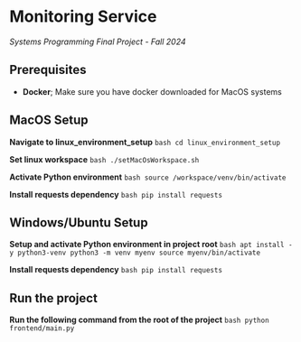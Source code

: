 # Monitoring Service

*Systems Programming Final Project - Fall 2024*

## Prerequisites

- **Docker**; Make sure you have docker downloaded for MacOS systems

## MacOS Setup
  **Navigate to linux_environment_setup**
    ```bash
      cd linux_environment_setup
      ```

  **Set linux workspace**
    ```bash
      ./setMacOsWorkspace.sh
      ```

  **Activate Python environment**
    ```bash
    source /workspace/venv/bin/activate
    ```

  **Install requests dependency**
    ```bash
    pip install requests
    ```

## Windows/Ubuntu Setup
  **Setup and activate Python environment in project root**
    ```bash
    apt install -y python3-venv
    python3 -m venv myenv
    source myenv/bin/activate
    ```

  **Install requests dependency**
    ```bash
    pip install requests
    ``` 


## Run the project
  **Run the following command from the root of the project**
    ```bash
    python frontend/main.py
    ```
